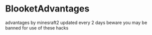 # BlooketAdvantages
advantages by minesraft2
updated every 2 days
beware you may be banned for use of these hacks
